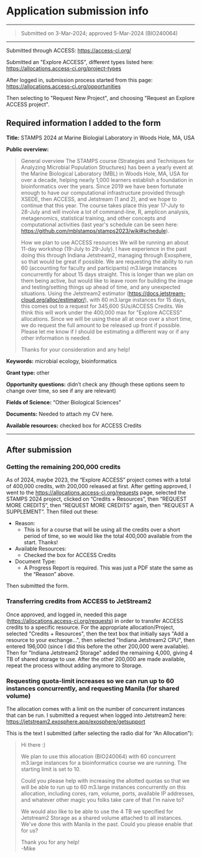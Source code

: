 # Application submission info

---
> Submitted on 3-Mar-2024; approved 5-Mar-2024 (BIO240064)
---

Submitted through ACCESS: https://access-ci.org/

Submitted an "Explore ACCESS", different types listed here: https://allocations.access-ci.org/project-types

After logged in, submission process started from this page: https://allocations.access-ci.org/opportunities

Then selecting to "Request New Project", and choosing "Request an Explore ACCESS project".

## Required information I added to the form

**Title:** STAMPS 2024 at Marine Biologial Laboratory in Woods Hole, MA, USA

**Public overview:**  

> General overview
> The STAMPS course (Strategies and Techniques for Analyzing Microbial Population Structures) has been a yearly event at the Marine Biological Laboratory (MBL) in Woods Hole, MA, USA for over a decade, helping nearly 1,000 learners establish a foundation in bioinformatics over the years. Since 2019 we have been fortunate enough to have our computational infrastructure provided through XSEDE, then ACCESS, and Jetstream (1 and 2), and we hope to continue that this year. The course takes place this year 17-July to 28-July and will involve a lot of command-line, R, amplicon analysis, metagenomics, statistical training, and other concepts and computational activities (last year's schedule can be seen here: https://github.com/mblstamps/stamps2023/wiki#schedule).
> 
> How we plan to use ACCESS resources
> We will be running an about 11-day workshop (19-July to 29-July). I have experience in the past doing this through Indiana Jetstream2, managing through Exosphere, so that would be great if possible. We are requesting the ability to run 60 (accounting for faculty and participants) m3.large instances concurrently for about 15 days straight. This is longer than we plan on them being active, but would like to leave room for building the image and testing/setting things up ahead of time, and any unexpected situations. Using the Jetstream2 estimator (https://docs.jetstream-cloud.org/alloc/estimator/), with 60 m3.large instances for 15 days, this comes out to a request for 345,600 SUs/ACCESS Credits. We think this will work under the 400,000 max for "Explore ACCESS" allocations. Since we will be using these all at once over a short time, we do request the full amount to be released up front if possible. Please let me know if I should be estimating a different way or if any other information is needed.
> 
> Thanks for your consideration and any help!

**Keywords:** microbial ecology, bioinformatics

**Grant type:** other

**Opportunity questions:** didn’t check any (though these options seem to change over time, so see if any are relevant)

**Fields of Science:** “Other Biological Sciences”

**Documents:** Needed to attach my CV here.

**Available resources:** checked box for ACCESS Credits

---

## After submission

### Getting the remaining 200,000 credits
As of 2024, maybe 2023, the “Explore ACCESS” project comes with a total of 400,000 credits, with 200,000 released at first. After getting approved, I went to the https://allocations.access-ci.org/requests page, selected the STAMPS 2024 project, clicked on “Credits + Resources”, then “REQUEST MORE CREDITS”, then “REQUEST MORE CREDITS” again, then “REQUEST A SUPPLEMENT”. Then filled out these:
- Reason: 
  -	This is for a course that will be using all the credits over a short period of time, so we would like the total 400,000 available from the start. Thanks!
- Available Resources:
  -	Checked the box for ACCESS Credits
- Document Type:
  -	A Progress Report is required. This was just a PDF state the same as the “Reason” above.

Then submitted the form.

### Transferring credits from ACCESS to JetStream2
Once approved, and logged in, needed this page (https://allocations.access-ci.org/requests) in order to transfer ACCESS credits to a specific resource. For the appropriate allocation/Project, selected "Credits + Resources", then the text box that initially says "Add a resource to your exchange...", then selected "Indiana Jetstream2 CPU", then entered 196,000 (since I did this before the other 200,000 were available). Then for "Indiana Jetstream2 Storage" added the remaining 4,000, giving 4 TB of shared storage to use.
After the other 200,000 are made available, repeat the process without adding anymore to Storage.

### Requesting quota-limit increases so we can run up to 60 instances concurrently, and requesting Manila (for shared volume)
The allocation comes with a limit on the number of concurrent instances that can be run. I submitted a request when logged into Jetstream2 here: https://jetstream2.exosphere.app/exosphere/getsupport

This is the text I submitted (after selecting the radio dial for “An Allocation”):

> Hi there :)
> 
> We plan to use this allocation (BIO240064) with 60 concurrent m3.large instances for a bioinformatics course we are running. The starting limit is set to 10.
> 
> Could you please help with increasing the allotted quotas so that we will be able to run up to 60 m3.large instances concurrently on this allocation, including cores, ram, volume, ports, available IP addresses, and whatever other magic you folks take care of that I'm naive to?
>
> We would also like to be able to use the 4 TB we specified for Jetstream2 Storage as a shared volume attached to all instances. We've done this with Manila in the past. Could you please enable that for us?
>
> Thank you for any help!  
> -Mike
